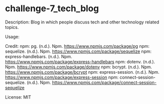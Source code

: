 # challenge-7_tech_blog
Description: Blog in which people discuss tech and other technology related topics.

Usage:

Credit:  npm: pg. (n.d.). Npm. https://www.npmjs.com/package/pg 
         npm: sequelize. (n.d.). Npm. https://www.npmjs.com/package/sequelize
         npm: express-handlebars. (n.d.). Npm. https://www.npmjs.com/package/express-handlebars
         npm: dotenv. (n.d.). Npm. https://www.npmjs.com/package/dotenv
         npm: bcrypt. (n.d.). Npm. https://www.npmjs.com/package/bcrypt
         npm: express-session. (n.d.). Npm. https://www.npmjs.com/package/express-session
         npm: connect-session-sequelize. (n.d.). Npm. https://www.npmjs.com/package/connect-session-sequelize

License: MIT
